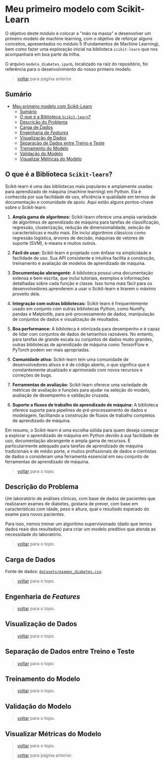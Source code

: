<!-- markdownlint-disable MD024 -->
<!-- markdownlint-disable MD033 -->

# Meu primeiro modelo com Scikit-Learn

O objetivo deste módulo é colocar a "mão na massa" e desenvolver um primeiro modelo de machine learning, com o objetivo de reforçar alguns conceitos, apresentados no módulo 5 (Fundamentos de Machine Learning), bem como fazer uma exploração inicial na biblioteca `scikit-learn` que nos acompanhará em boa parte da trilha.

O arquivo `modelo_diabetes.ipynb`, localizado na raiz do repositório, foi referência para o desenvolvimento do nosso primeiro modelo.

> [voltar](./notes.md) para página anterior.

## Sumário

- [Meu primeiro modelo com Scikit-Learn](#meu-primeiro-modelo-com-scikit-learn)
  - [Sumário](#sumário)
  - [O que é a Biblioteca `Scikit-learn`?](#o-que-é-a-biblioteca-scikit-learn)
  - [Descrição do Problema](#descrição-do-problema)
  - [Carga de Dados](#carga-de-dados)
  - [Engenharia de *Features*](#engenharia-de-features)
  - [Visualização de Dados](#visualização-de-dados)
  - [Separação de Dados entre Treino e Teste](#separação-de-dados-entre-treino-e-teste)
  - [Treinamento do Modelo](#treinamento-do-modelo)
  - [Validação do Modelo](#validação-do-modelo)
  - [Visualizar Métricas do Modelo](#visualizar-métricas-do-modelo)

## O que é a Biblioteca `Scikit-learn`?

Scikit-learn é uma das bibliotecas mais populares e amplamente usadas para aprendizado de máquina (machine learning) em Python. Ela é conhecida por sua facilidade de uso, eficiência e qualidade em termos de documentação e comunidade de apoio. Aqui estão alguns pontos-chave sobre o Scikit-learn:

1. **Ampla gama de algoritmos:** Scikit-learn oferece uma ampla variedade de algoritmos de aprendizado de máquina para tarefas de classificação, regressão, clusterização, redução de dimensionalidade, seleção de características e muito mais. Ele inclui algoritmos clássicos como regressão logística, árvores de decisão, máquinas de vetores de suporte (SVM), k-means e muitos outros.

2. **Fácil de usar:** Scikit-learn é projetado com ênfase na simplicidade e facilidade de uso. Sua API consistente e intuitiva facilita a construção, treinamento e avaliação de modelos de aprendizado de máquina.

3. **Documentação abrangente:** A biblioteca possui uma documentação extensa e bem escrita, que inclui tutoriais, exemplos e informações detalhadas sobre cada função e classe. Isso torna mais fácil para os desenvolvedores aprenderem a usar o Scikit-learn e tirarem o máximo proveito dela.

4. **Integração com outras bibliotecas:** Scikit-learn é frequentemente usado em conjunto com outras bibliotecas Python, como NumPy, pandas e Matplotlib, para pré-processamento de dados, manipulação de conjuntos de dados e visualização de resultados.

5. **Boa performance:** A biblioteca é otimizada para desempenho e é capaz de lidar com conjuntos de dados de tamanhos razoáveis. No entanto, para tarefas de grande escala ou conjuntos de dados muito grandes, outras bibliotecas de aprendizado de máquina como TensorFlow e PyTorch podem ser mais apropriadas.

6. **Comunidade ativa:** Scikit-learn tem uma comunidade de desenvolvedores ativos e é de código aberto, o que significa que é constantemente atualizado e aprimorado com novos recursos e correções de bugs.

7. **Ferramentas de avaliação:** Scikit-learn oferece uma variedade de métricas de avaliação e funções para ajudar na seleção do modelo, avaliação de desempenho e validação cruzada.

8. **Suporte a fluxos de trabalho de aprendizado de máquina:** A biblioteca oferece suporte para pipelines de pré-processamento de dados e modelagem, facilitando a construção de fluxos de trabalho completos de aprendizado de máquina.

Em resumo, o Scikit-learn é uma escolha sólida para quem deseja começar a explorar o aprendizado de máquina em Python devido à sua facilidade de uso, documentação abrangente e ampla gama de recursos. É particularmente adequado para tarefas de aprendizado de máquina tradicionais e de médio porte, e muitos profissionais de dados e cientistas de dados o consideram uma ferramenta essencial em seu conjunto de ferramentas de aprendizado de máquina.

> [voltar](#sumário) para o topo.

## Descrição do Problema

Um laboratório de análises clínicas, com base de dados de pacientes que realizaram exames de diabetes, gostaria de prever, com base em características com idade, peso e altura, qual o resultado esperado do exame para novos pacientes.

Para isso, iremos treinar um algoritimo supervisionado (dado que temos dados reais dos resultados) para criar um modelo preditivo que atenda as necessidade do laboratório.

> [voltar](#sumário) para o topo.

## Carga de Dados

Fonte de dados: [`datasets/exames_diabetes.csv`](../../datasets/exames_diabetes.csv).

> [voltar](#sumário) para o topo.

## Engenharia de *Features*

> [voltar](#sumário) para o topo.

## Visualização de Dados

> [voltar](#sumário) para o topo.

## Separação de Dados entre Treino e Teste

> [voltar](#sumário) para o topo.

## Treinamento do Modelo

> [voltar](#sumário) para o topo.

## Validação do Modelo

> [voltar](#sumário) para o topo.

## Visualizar Métricas do Modelo

> [voltar](#sumário) para o topo.
>
> [voltar](./notes.md) para página anterior.

